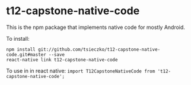 # t12-capstone-native-code

This is the npm package that implements native code for mostly Android.

To install: 
```
npm install git://github.com/tsieczko/t12-capstone-native-code.git#master --save
react-native link t12-capstone-native-code
```

To use in in react native: `import T12CapstoneNativeCode from 't12-capstone-native-code';`
